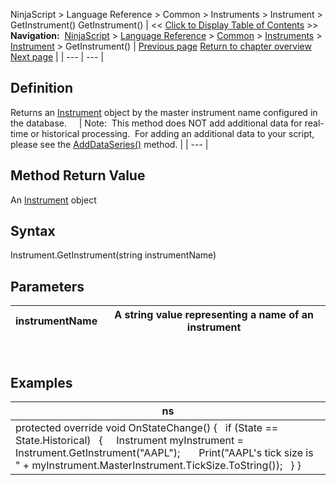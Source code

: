 ﻿
NinjaScript \> Language Reference \> Common \> Instruments \> Instrument \> GetInstrument()
GetInstrument()
| \<\< [Click to Display Table of Contents](getinstrument.md) \>\> **Navigation:**     [NinjaScript](ninjascript-1.md) \> [Language Reference](language_reference_wip-1.md) \> [Common](common-1.md) \> [Instruments](instruments_ninjascript-1.md) \> [Instrument](instrument-1.md) \> GetInstrument() | [Previous page](instrument_fullname-1.md) [Return to chapter overview](instrument-1.md) [Next page](masterinstrument-1.md) |
| --- | --- |
## Definition
Returns an [Instrument](instruments-1.md) object by the master instrument name configured in the database.  
 
| Note:  This method does NOT add additional data for real\-time or historical processing.  For adding an additional data to your script, please see the  [AddDataSeries()](adddataseries-1.md) method. |
| --- |
## 
## 
## Method Return Value
An [Instrument](instrument-1.md) object
 
## Syntax
Instrument.GetInstrument(string instrumentName)
 
## Parameters
| instrumentName | A string value representing a name of an instrument |
| --- | --- |
 
## 
## Examples
| ns |
| --- |
| protected override void OnStateChange() {    if (State \=\= State.Historical)    {      Instrument myInstrument \= Instrument.GetInstrument("AAPL");        Print("AAPL's tick size is " \+ myInstrument.MasterInstrument.TickSize.ToString());    } } |


